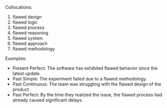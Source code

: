 Collocations:

1. flawed design
2. flawed logic
3. flawed process
4. flawed reasoning
5. flawed system
6. flawed approach
7. flawed methodology

Examples:

- Present Perfect: The software has exhibited flawed behavior since the latest update.
- Past Simple: The experiment failed due to a flawed methodology.
- Past Continuous: The team was struggling with the flawed design of the product.
- Past Perfect: By the time they realized the issue, the flawed process had already caused significant delays.